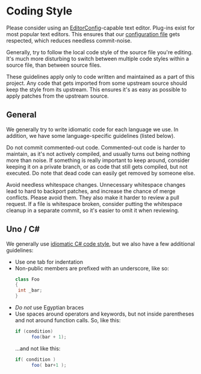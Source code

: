 # Coding Style

Please consider using an [EditorConfig](http://editorconfig.org/)-capable
text editor. Plug-ins exist for most popular text editors. This ensures
that our [configuration file](../.editorconfig) gets respected, which
reduces needless commit-noise.

Generally, try to follow the local code style of the source file you're
editing. It's much more disturbing to switch between multiple code styles
within a source file, than between source files.

These guidelines apply only to code written and maintained as a part of
this project. Any code that gets imported from some upstream source
should keep the style from its upstream. This ensures it's as easy as
possible to apply patches from the upstream source.

## General

We generally try to write idiomatic code for each language we use. In
addition, we have some language-specific guidelines (listed below).

Do not commit commented-out code. Commented-out code is harder to
maintain, as it's not actively compiled, and usually turns out being
nothing more than noise. If something is really important to keep around,
consider keeping it on a private branch, or as code that still gets
compiled, but not executed. Do note that dead code can easily get removed
by someone else.

Avoid needless whitespace changes. Unnecessary whitespace changes lead
to hard to backport patches, and increase the chance of merge conflicts.
Please avoid them. They also make it harder to review a pull request. If
a file is whitespace broken, consider putting the whitespace cleanup in
a separate commit, so it's easier to omit it when reviewing.

## Uno / C&#35;

We generally use [idiomatic C# code style](https://msdn.microsoft.com/en-us/library/ff926074.aspx),
but we also have a few additional guidelines:

* Use one tab for indentation
* Non-public members are prefixed with an underscore, like so:
   ```csharp
   class Foo
   {
   	int _bar;
   }
   ```
* *Do not* use Egyptian braces
* Use spaces around operators and keywords, but not inside parentheses and
  not around function calls. So, like this:
  ```csharp
  if (condition)
        foo(bar + 1);
  ```
  ...and not like this:
  ```csharp
  if( condition )
        foo( bar+1 );
  ```
